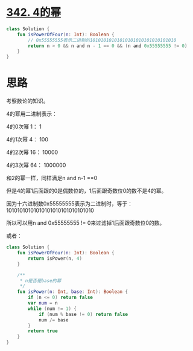 # [342. 4的幂](https://leetcode-cn.com/problems/power-of-four/)

```kotlin
class Solution {
    fun isPowerOfFour(n: Int): Boolean {
        // 0x55555555表示二进制的10101010101010101010101010101010
        return n > 0 && n and n - 1 == 0 && (n and 0x55555555 != 0)
    }
}
```

# 思路

考察数论的知识。

4的幂用二进制表示：

4的0次幂 1： 1

4的1次幂 4： 100

4的2次幂 16： 10000

4的3次幂 64： 1000000

和2的幂一样，同样满足n and n-1 ==0

但是4的幂1后面跟的0是偶数位的，1后面跟奇数位0的数不是4的幂。

因为十六进制数0x55555555表示为二进制时，等于：10101010101010101010101010101010

所以可以用n and 0x55555555 != 0来过滤掉1后面跟奇数位0的数。

或者：

```kotlin
class Solution {
    fun isPowerOfFour(n: Int): Boolean {
        return isPower(n, 4)
    }

    /**
     * n是否是base的幂
     */
    fun isPower(n: Int, base: Int): Boolean {
        if (n <= 0) return false
        var num = n
        while (num != 1) {
            if (num % base != 0) return false
            num /= base
        }
        return true
    }
}
```

